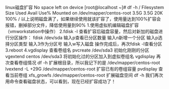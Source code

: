 linux磁盘扩容
No space left on device
[root@localhost ~]# df -h /
Filesystem               Size  Used Avail Use% Mounted on
/dev/mapper/centos-root  3.5G  3.5G   20K 100% /
以上说明磁盘满了，如果继续使用就该扩容了，使用量达到100%扩容会报错，删掉部分文件，降低使用量到90%
1.使用虚拟机编辑磁盘扩容（vmworkstation中操作）
2.fdisk -l 查看扩容后磁盘容量，然后对新加的磁盘进行分区操作：
  fdisk /dev/sda
  输入p查看已分区数量
  输入n新增一个分区
  输入p选择分区类型
  输入3作为分区号
  输入w写入磁盘
  操作完成后，再次fdisk -l查看分区
3.reboot
4.vgdisplay 查看卷组名
  pvcreate /dev/sda3 初始化刚刚的分区
  vgextend centos /dev/sda3 将初始化过的分区加入到虚拟卷组名
  vgdisplay 再次查看卷组情况
  df -h 扩展根目录，所以我记下的是 /dev/mapper/centos-root
  lvextend -L +29G /dev/mapper/centos-root 扩容已有的卷组容量
  pvdisplay 查看当前卷组
  xfs_growfs /dev/mapper/centos-root 扩展磁盘空间
  df -h 我们再次用命令查看磁盘状态，可以看到，现在已经扩容成功了！
